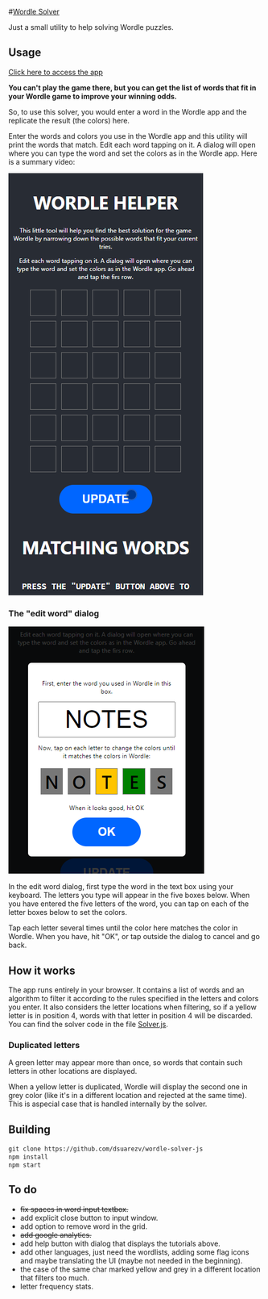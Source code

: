 #[Wordle Solver](https://dsuarezv.github.io/wordle-solver-js)

Just a small utility to help solving Wordle puzzles. 

## Usage

[Click here to access the app](https://dsuarezv.github.io/wordle-solver-js)

**You can't play the game there, but you can get the list of words that fit in your Wordle game to improve your winning odds.**

So, to use this solver, you would enter a word in the Wordle app and the replicate the result (the colors) here. 

Enter the words and colors you use in the Wordle app and this utility will print the words that match. Edit each word tapping on it. A dialog will open where you can type the word and set the colors as in the Wordle app. Here is a summary video: 

![](screenshots/01.gif)

### The "edit word" dialog

![](screenshots/02.png)

In the edit word dialog, first type the word in the text box using your keyboard. The letters you type will appear in the five boxes below. When you have entered the five letters of the word, you can tap on each of the letter boxes below to set the colors. 

Tap each letter several times until the color here matches the color in Wordle. When you have, hit "OK", or tap outside the dialog to cancel and go back. 

## How it works

The app runs entirely in your browser. It contains a list of words and an algorithm to filter it according to the rules specified in the letters and colors you enter. It also considers the letter locations when filtering, so if a yellow letter is in position 4, words with that letter in position 4 will be discarded. You can find the solver code in the file [Solver.js](blob/main/src/Solver.js). 

### Duplicated letters

A green letter may appear more than once, so words that contain such letters in other locations are displayed.

When a yellow letter is duplicated, Wordle will display the second one in grey color (like it's in a different location and rejected at the same time). This is aspecial case that is handled internally by the solver. 

## Building

    git clone https://github.com/dsuarezv/wordle-solver-js
    npm install
    npm start

## To do

* ~~fix spaces in word input textbox.~~
* add explicit close button to input window.
* add option to remove word in the grid.
* ~~add google analytics.~~
* add help button with dialog that displays the tutorials above.
* add other languages, just need the wordlists, adding some flag icons and maybe translating the UI (maybe not needed in the beginning).
* the case of the same char marked yellow and grey in a different location that filters too much. 
* letter frequency stats.